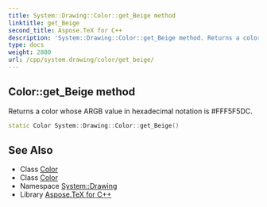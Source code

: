 ```yaml
---
title: System::Drawing::Color::get_Beige method
linktitle: get_Beige
second_title: Aspose.TeX for C++
description: 'System::Drawing::Color::get_Beige method. Returns a color whose ARGB value in hexadecimal notation is #FFF5F5DC in C++.'
type: docs
weight: 2800
url: /cpp/system.drawing/color/get_beige/
---
```

## Color::get_Beige method


Returns a color whose ARGB value in hexadecimal notation is #FFF5F5DC.

```cpp
static Color System::Drawing::Color::get_Beige()
```

## See Also

* Class [Color](../)
* Class [Color](../)
* Namespace [System::Drawing](../../)
* Library [Aspose.TeX for C++](../../../)
